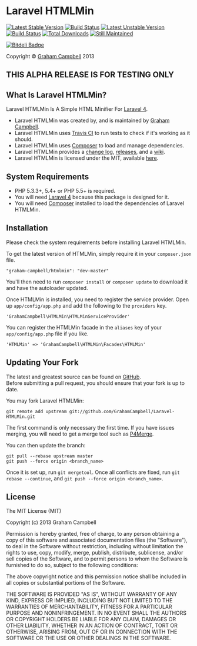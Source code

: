 Laravel HTMLMin
===============


[![Latest Stable Version](https://poser.pugx.org/graham-campbell/htmlmin/v/stable.png)](https://packagist.org/packages/graham-campbell/htmlmin)
[![Build Status](https://travis-ci.org/GrahamCampbell/Laravel-HTMLMin.png?branch=master)](https://travis-ci.org/GrahamCampbell/Laravel-HTMLMin)
[![Latest Unstable Version](https://poser.pugx.org/graham-campbell/htmlmin/v/unstable.png)](https://packagist.org/packages/graham-campbell/htmlmin)
[![Build Status](https://travis-ci.org/GrahamCampbell/Laravel-HTMLMin.png?branch=develop)](https://travis-ci.org/GrahamCampbell/Laravel-HTMLMin)
[![Total Downloads](https://poser.pugx.org/graham-campbell/htmlmin/downloads.png)](https://packagist.org/packages/graham-campbell/htmlmin)
[![Still Maintained](http://stillmaintained.com/GrahamCampbell/Laravel-HTMLMin.png)](http://stillmaintained.com/GrahamCampbell/Laravel-HTMLMin)


[![Bitdeli Badge](https://d2weczhvl823v0.cloudfront.net/GrahamCampbell/laravel-htmlmin/trend.png)](https://bitdeli.com/free "Bitdeli Badge")


Copyright © [Graham Campbell](https://github.com/GrahamCampbell) 2013  


## THIS ALPHA RELEASE IS FOR TESTING ONLY


## What Is Laravel HTMLMin?

Laravel HTMLMin Is A Simple HTML Minifier For [Laravel 4](http://laravel.com).  

* Laravel HTMLMin was created by, and is maintained by [Graham Campbell](https://github.com/GrahamCampbell).  
* Laravel HTMLMin uses [Travis CI](https://travis-ci.org/GrahamCampbell/Laravel-HTMLMin) to run tests to check if it's working as it should.  
* Laravel HTMLMin uses [Composer](https://getcomposer.org) to load and manage dependencies.  
* Laravel HTMLMin provides a [change log](https://github.com/GrahamCampbell/Laravel-HTMLMin/blob/master/CHANGELOG.md), [releases](https://github.com/GrahamCampbell/Laravel-HTMLMin/releases), and a [wiki](https://github.com/GrahamCampbell/Laravel-HTMLMin/wiki).  
* Laravel HTMLMin is licensed under the MIT, available [here](https://github.com/GrahamCampbell/Laravel-HTMLMin/blob/master/LICENSE.md).  


## System Requirements

* PHP 5.3.3+, 5.4+ or PHP 5.5+ is required.
* You will need [Laravel 4](http://laravel.com) because this package is designed for it.  
* You will need [Composer](https://getcomposer.org) installed to load the dependencies of Laravel HTMLMin.  


## Installation

Please check the system requirements before installing Laravel HTMLMin.  

To get the latest version of HTMLMin, simply require it in your `composer.json` file.

`"graham-campbell/htmlmin": "dev-master"`

You'll then need to run `composer install` or `composer update` to download it and have the autoloader updated.

Once HTMLMin is installed, you need to register the service provider. Open up `app/config/app.php` and add the following to the `providers` key.

`'GrahamCampbell\HTMLMin\HTMLMinServiceProvider'`

You can register the HTMLMin facade in the `aliases` key of your `app/config/app.php` file if you like.

`'HTMLMin' => 'GrahamCampbell\HTMLMin\Facades\HTMLMin'`


## Updating Your Fork

The latest and greatest source can be found on [GitHub](https://github.com/GrahamCampbell/Laravel-HTMLMin).  
Before submitting a pull request, you should ensure that your fork is up to date.  

You may fork Laravel HTMLMin:  

    git remote add upstream git://github.com/GrahamCampbell/Laravel-HTMLMin.git

The first command is only necessary the first time. If you have issues merging, you will need to get a merge tool such as [P4Merge](http://perforce.com/product/components/perforce_visual_merge_and_diff_tools).  

You can then update the branch:  

    git pull --rebase upstream master
    git push --force origin <branch_name>

Once it is set up, run `git mergetool`. Once all conflicts are fixed, run `git rebase --continue`, and `git push --force origin <branch_name>`.  


## License

The MIT License (MIT)

Copyright (c) 2013 Graham Campbell

Permission is hereby granted, free of charge, to any person obtaining a copy
of this software and associated documentation files (the "Software"), to deal
in the Software without restriction, including without limitation the rights
to use, copy, modify, merge, publish, distribute, sublicense, and/or sell
copies of the Software, and to permit persons to whom the Software is
furnished to do so, subject to the following conditions:

The above copyright notice and this permission notice shall be included in
all copies or substantial portions of the Software.

THE SOFTWARE IS PROVIDED "AS IS", WITHOUT WARRANTY OF ANY KIND, EXPRESS OR
IMPLIED, INCLUDING BUT NOT LIMITED TO THE WARRANTIES OF MERCHANTABILITY,
FITNESS FOR A PARTICULAR PURPOSE AND NONINFRINGEMENT. IN NO EVENT SHALL THE
AUTHORS OR COPYRIGHT HOLDERS BE LIABLE FOR ANY CLAIM, DAMAGES OR OTHER
LIABILITY, WHETHER IN AN ACTION OF CONTRACT, TORT OR OTHERWISE, ARISING FROM,
OUT OF OR IN CONNECTION WITH THE SOFTWARE OR THE USE OR OTHER DEALINGS IN
THE SOFTWARE.
